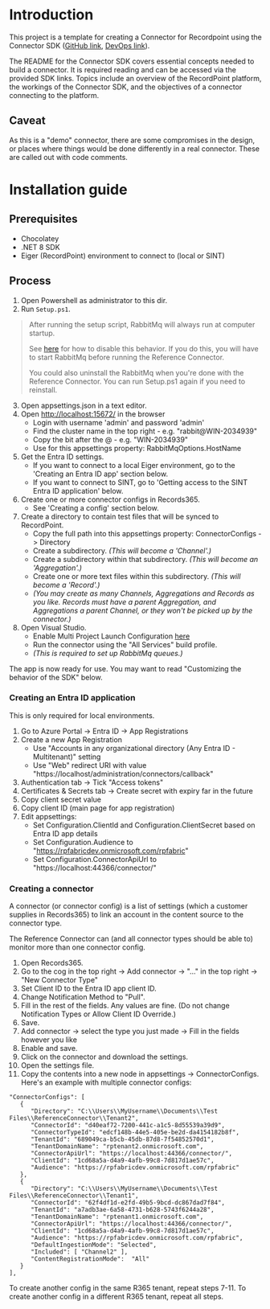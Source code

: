 # Introduction 
This project is a template for creating a Connector for Recordpoint using the Connector SDK ([GitHub link][github-link], [DevOps link][devops-link]). 

The README for the Connector SDK covers essential concepts needed to build a connector. It is required reading and can be accessed via the provided SDK links. Topics include an overview of the RecordPoint platform, the workings of the Connector SDK, and the objectives of a connector connecting to the platform.

## Caveat

As this is a "demo" connector, there are some compromises in the design, or places where things would be done differently in a real connector. 
These are called out with code comments.

# Installation guide

## Prerequisites
- Chocolatey
- .NET 8 SDK
- Eiger (RecordPoint) environment to connect to (local or SINT)

## Process 

1. Open Powershell as administrator to this dir.
2. Run `Setup.ps1`.

> After running the setup script, RabbitMq will always run at computer startup.
> 
> See [here][rabbitmq-service] for how to disable this behavior. If you do this, you will have to start RabbitMq before running the Reference Connector.
>
> You could also uninstall the RabbitMq when you're done with the Reference Connector. You can run Setup.ps1 again if you need to reinstall.

3. Open appsettings.json in a text editor.
4. Open [http://localhost:15672/][rabbitmq-localhost] in the browser
   - Login with username 'admin' and password 'admin'
   - Find the cluster name in the top right - e.g. "rabbit@WIN-2034939"
   - Copy the bit after the @ - e.g. "WIN-2034939"
   - Use for this appsettings property: RabbitMqOptions.HostName
5. Get the Entra ID settings. 
   - If you want to connect to a local Eiger environment, go to the 'Creating an Entra ID app' section below.
   - If you want to connect to SINT, go to 'Getting access to the SINT Entra ID application' below.
6. Create one or more connector configs in Records365. 
   - See 'Creating a config' section below.
7. Create a directory to contain test files that will be synced to RecordPoint.
   - Copy the full path into this appsettings property: ConnectorConfigs -> Directory
   - Create a subdirectory. *(This will become a 'Channel'.)*
   - Create a subdirectory within that subdirectory. *(This will become an 'Aggregation'.)*
   - Create one or more text files within this subdirectory. *(This will become a 'Record'.)*
   - *(You may create as many Channels, Aggregations and Records as you like. Records must have a parent Aggregation, and Aggregations a parent Channel, or they won't be picked up by the connector.)*
8. Open Visual Studio.
   - Enable Multi Project Launch Configuration [here][multi-project-launch]
   - Run the connector using the "All Services" build profile.
   - *(This is required to set up RabbitMq queues.)*

The app is now ready for use. 
You may want to read "Customizing the behavior of the SDK" below.

### Creating an Entra ID application 
This is only required for local environments. 

1. Go to Azure Portal -> Entra ID -> App Registrations
2. Create a new App Registration 
   - Use "Accounts in any organizational directory (Any Entra ID - Multitenant)" setting 
   - Use "Web" redirect URI with value "https://localhost/administration/connectors/callback"
3. Authentication tab -> Tick "Access tokens"
4. Certificates & Secrets tab -> Create secret with expiry far in the future
5. Copy client secret value
6. Copy client ID (main page for app registration)
7. Edit appsettings:
   - Set Configuration.ClientId and Configuration.ClientSecret based on Entra ID app details
   - Set Configuration.Audience to "https://rpfabricdev.onmicrosoft.com/rpfabric"
   - Set Configuration.ConnectorApiUrl to "https://localhost:44366/connector/"

### Creating a connector

A connector (or connector config) is a list of settings (which a customer supplies in Records365) to link an account in the content source to the connector type.

The Reference Connector can (and all connector types should be able to) monitor more than one connector config.

1. Open Records365.
2. Go to the cog in the top right -> Add connector -> "..." in the top right -> "New Connector Type"
3. Set Client ID to the Entra ID app client ID.
4. Change Notification Method to "Pull".
5. Fill in the rest of the fields. Any values are fine. (Do not change Notification Types or Allow Client ID Override.)
6. Save. 
7. Add connector -> select the type you just made -> Fill in the fields however you like
8. Enable and save.
9. Click on the connector and download the settings.
10. Open the settings file.
11. Copy the contents into a new node in appsettings -> ConnectorConfigs. Here's an example with multiple connector configs:
```
"ConnectorConfigs": [
   {
      "Directory": "C:\\Users\\MyUsername\\Documents\\Test Files\\ReferenceConnector\\Tenant2",
      "ConnectorId": "d40eaf72-7200-441c-a1c5-8d55539a39d9",
      "ConnectorTypeId": "edcf148b-44e5-405e-be2d-da4154182b8f",
      "TenantId": "689049ca-b5cb-45db-87d8-7f54852570d1",
      "TenantDomainName": "rptenant2.onmicrosoft.com",
      "ConnectorApiUrl": "https://localhost:44366/connector/",
      "ClientId": "1cd68a5a-d4a9-4afb-99c8-7d817d1ae57c",
      "Audience": "https://rpfabricdev.onmicrosoft.com/rpfabric"
   },
   {
      "Directory": "C:\\Users\\MyUsername\\Documents\\Test Files\\ReferenceConnector\\Tenant1",
      "ConnectorId": "62f4df1d-e2fd-49b5-9bcd-dc867dad7f84",
      "TenantId": "a7adb3ae-6a58-4731-b628-5743f6244a28",
      "TenantDomainName": "rptenant1.onmicrosoft.com",
      "ConnectorApiUrl": "https://localhost:44366/connector/",
      "ClientId": "1cd68a5a-d4a9-4afb-99c8-7d817d1ae57c",
      "Audience": "https://rpfabricdev.onmicrosoft.com/rpfabric",
      "DefaultIngestionMode": "Selected",
      "Included": [ "Channel2" ],
      "ContentRegistrationMode":  "All"
   }
],
```

To create another config in the same R365 tenant, repeat steps 7-11.
To create another config in a different R365 tenant, repeat all steps.

[github-link]: https://github.com/RecordPoint/RecordPoint.Connectors.SDK
[devops-link]: https://dev.azure.com/recordpoint/Connectors/_git/RecordPoint.Connectors.SDK
[reference-connector]: https://dev.azure.com/recordpoint/Connectors/_git/RecordPoint.Connectors.SDK?path=/ReferenceConnector
[sdk-reference-connector-confluence]: https://records.atlassian.net/wiki/spaces/CSG/pages/2506194947/SDK+Reference+Connector
[rabbitmq-service]: https://www.rabbitmq.com/docs/man/rabbitmq-service.8
[rabbitmq-localhost]: http://localhost:15672/
[multi-project-launch]: https://devblogs.microsoft.com/visualstudio/multi-project-launch-configuration/
